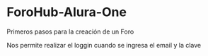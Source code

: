 # ForoHub-Alura-One
Primeros pasos para la creación de un Foro

Nos permite realizar el loggin cuando se ingresa el email y la clave
